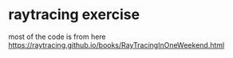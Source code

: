 # raytracing exercise

most of the code is from here
https://raytracing.github.io/books/RayTracingInOneWeekend.html
